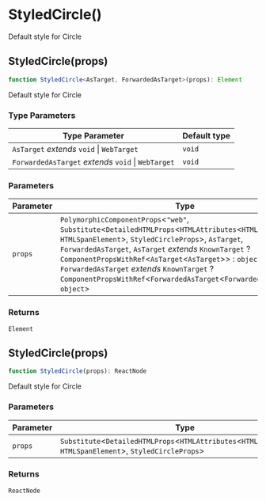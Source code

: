 # StyledCircle()

Default style for Circle

## StyledCircle(props)

```ts
function StyledCircle<AsTarget, ForwardedAsTarget>(props): Element
```

Default style for Circle

### Type Parameters

| Type Parameter | Default type |
| ------ | ------ |
| `AsTarget` *extends* `void` \| `WebTarget` | `void` |
| `ForwardedAsTarget` *extends* `void` \| `WebTarget` | `void` |

### Parameters

| Parameter | Type |
| ------ | ------ |
| `props` | `PolymorphicComponentProps`\<`"web"`, `Substitute`\<`DetailedHTMLProps`\<`HTMLAttributes`\<`HTMLSpanElement`\>, `HTMLSpanElement`\>, `StyledCircleProps`\>, `AsTarget`, `ForwardedAsTarget`, `AsTarget` *extends* `KnownTarget` ? `ComponentPropsWithRef`\<`AsTarget`\<`AsTarget`\>\> : `object`, `ForwardedAsTarget` *extends* `KnownTarget` ? `ComponentPropsWithRef`\<`ForwardedAsTarget`\<`ForwardedAsTarget`\>\> : `object`\> |

### Returns

`Element`

## StyledCircle(props)

```ts
function StyledCircle(props): ReactNode
```

Default style for Circle

### Parameters

| Parameter | Type |
| ------ | ------ |
| `props` | `Substitute`\<`DetailedHTMLProps`\<`HTMLAttributes`\<`HTMLSpanElement`\>, `HTMLSpanElement`\>, `StyledCircleProps`\> |

### Returns

`ReactNode`
